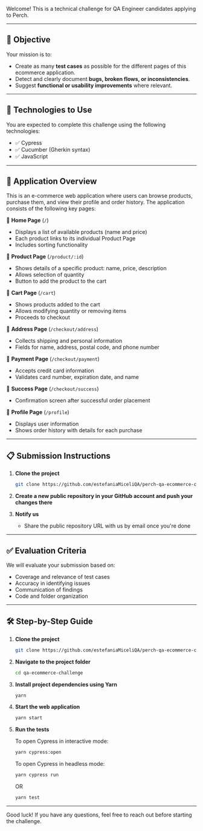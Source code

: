 Welcome! This is a technical challenge for QA Engineer candidates applying to Perch.

---

## 🎯 Objective

Your mission is to:

- Create as many **test cases** as possible for the different pages of this ecommerce application.
- Detect and clearly document **bugs, broken flows, or inconsistencies**.
- Suggest **functional or usability improvements** where relevant.

---

## 🧰 Technologies to Use

You are expected to complete this challenge using the following technologies:

- ✅ Cypress  
- ✅ Cucumber (Gherkin syntax)  
- ✅ JavaScript

---

## 🛒 Application Overview

This is an e-commerce web application where users can browse products, purchase them, and view their profile and order history. The application consists of the following key pages:

🔹 **Home Page** (`/`)  
- Displays a list of available products (name and price)  
- Each product links to its individual Product Page  
- Includes sorting functionality  

🔹 **Product Page** (`/product/:id`)  
- Shows details of a specific product: name, price, description  
- Allows selection of quantity  
- Button to add the product to the cart  

🔹 **Cart Page** (`/cart`)  
- Shows products added to the cart  
- Allows modifying quantity or removing items  
- Proceeds to checkout  

🔹 **Address Page** (`/checkout/address`)  
- Collects shipping and personal information  
- Fields for name, address, postal code, and phone number  

🔹 **Payment Page** (`/checkout/payment`)  
- Accepts credit card information  
- Validates card number, expiration date, and name  

🔹 **Success Page** (`/checkout/success`)  
- Confirmation screen after successful order placement  

🔹 **Profile Page** (`/profile`)  
- Displays user information  
- Shows order history with details for each purchase  

---

## 📋 Submission Instructions

1. **Clone the project**
    ```bash
    git clone https://github.com/estefaniaMiceliQA/perch-qa-ecommerce-challenge.git
    ```

3. **Create a new public repository in your GitHub account and push your changes there**

4. **Notify us**
   - Share the public repository URL with us by email once you're done

---

## ✅ Evaluation Criteria

We will evaluate your submission based on:

- Coverage and relevance of test cases
- Accuracy in identifying issues
- Communication of findings
- Code and folder organization

---

## 🛠️ Step-by-Step Guide

1. **Clone the project**

    ```bash
    git clone https://github.com/estefaniaMiceliQA/perch-qa-ecommerce-challenge.git
    ```

3. **Navigate to the project folder**

   ```bash
   cd qa-ecommerce-challenge
   ```

4. **Install project dependencies using Yarn**

   ```bash
   yarn
   ```

5. **Start the web application**

   ```bash
   yarn start
   ```

6. **Run the tests**
  
   To open Cypress in interactive mode:
   
   ```bash
   yarn cypress:open
    ```

   To open Cypress in headless mode:

    ```bash
   yarn cypress run
    ```
    
   OR
   
    ```bash
   yarn test
    ```
---
Good luck! If you have any questions, feel free to reach out before starting the challenge.
